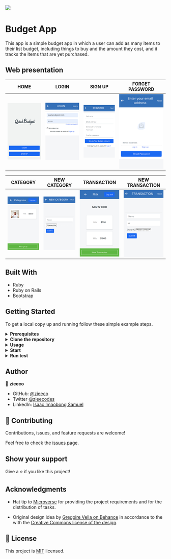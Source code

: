 ![](https://img.shields.io/badge/Microverse-blueviolet)

# Budget App

This app is a simple budget app in which a user can add as many items to their list budget, including things to buy and the amount they cost, and it tracks the items that are yet purchased.

## Web presentation

| HOME   | LOGIN   | SIGN UP   | FORGET PASSWORD                                                     |
| --------- | --------- | --------- | --------- |
| ![Screenshot1](./images/home.png)          |      ![screen2](./images/log_in.png)               | ![Screenshot3](./images/sign_up.png)                            |      ![Screenshot4](./images/forget_password.png) |

| CATEGORY   | NEW CATEGORY   | TRANSACTION   | NEW TRANSACTION                                                     |
| --------- | --------- | --------- | --------- |
| ![Screenshot5](./images/categrory.png)          |      ![screenshot6](./images/new_category.png)               | ![Screenshot7](./images/transaction.png)                            |      ![Screenshot8](./images/new_transaction.png) |

## Built With

- Ruby
- Ruby on Rails
- Bootstrap

## Getting Started

To get a local copy up and running follow these simple example steps.

<details>
<summary><b>Prerequisites</b></summary>

**Step 0: Prerequisites**
- A text editor [Vscode](https://code.visualstudio.com/download)

**Step 1: Downloading and Installing `ruby` and `ruby on rails`**

- [MacOs, windows and Linux](https://www.ruby-lang.org/en/downloads/) # download ruby

- [install ruby on rails](https://guides.rubyonrails.org/getting_started.html#creating-a-new-rails-project-installing-rails)

</details>

<details>
<summary><b>Clone the repository</b></summary>

- Clone this repository or download the Zip folder:

~~~ bash
https://github.com/zieeco/budget-app.git

~~~

1. Navigate to the location of the folder in your machine:

~~~

you@your-Pc-name:~$ cd <folder>
~~~

</details>

<details>
<summary><b>Usage</b></summary>

**Get the Gem files and node_modules**

~~~ bash
bundle install
npm install
~~~

</details>


<details>
<summary><b>Start</b></summary>

**Start the app**

~~~ bash
rails s
~~~
- [visit page in the browser](http://127.0.0.1:3000)

</details>

<details>
<summary><b>Run test</b></summary>

**Run all test**

~~~ bash
rspec # run all test
rspec spec/ # run all tests also
rspec spec/models/ # test the models
~~~

</details>

## Author

👤 **zieeco**

- GitHub: [@zieeco](https://github.com/zieeco)
- Twitter [@zieecodes](https://twitter.com/zieecodes)
- LinkedIn: [Isaac Imaobong Samuel](https://www.linkedin.com/in/isaac-imaobong-samuel)

## 🤝 Contributing

Contributions, issues, and feature requests are welcome!

Feel free to check the [issues page](https://github.com/zieeco/budget-app.git/issues).

## Show your support

Give a ⭐️ if you like this project!

## Acknowledgments

- Hat tip to [Microverse](https://bit.ly/MicroverseTN) for providing the project requirements and for the distribution of tasks.


- Original design idea by [Gregoire Vella on Behance](https://www.behance.net/gregoirevella) in accordance to the with the [Creative Commons license of the design](https://creativecommons.org/licenses/by-nc/4.0/).

## 📝 License

This project is [MIT](./MIT.md) licensed.
